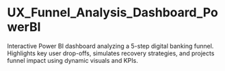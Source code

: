 # UX_Funnel_Analysis_Dashboard_PowerBI
Interactive Power BI dashboard analyzing a 5-step digital banking funnel. Highlights key user drop-offs, simulates recovery strategies, and projects funnel impact using dynamic visuals and KPIs.
